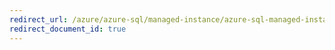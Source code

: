 ```yaml
---
redirect_url: /azure/azure-sql/managed-instance/azure-sql-managed-instance-rebrand
redirect_document_id: true
---
```

